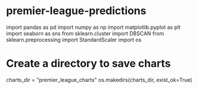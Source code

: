 # premier-league-predictions
import pandas as pd
import numpy as np
import matplotlib.pyplot as plt
import seaborn as sns
from sklearn.cluster import DBSCAN
from sklearn.preprocessing import StandardScaler
import os
# Create a directory to save charts
charts_dir = "premier_league_charts"
os.makedirs(charts_dir, exist_ok=True)
